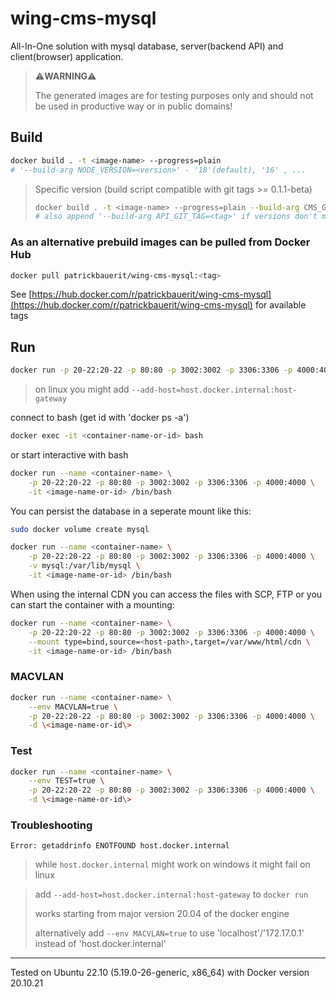 # wing-cms-mysql

All-In-One solution with mysql database, server(backend API) and client(browser) application.

> ⚠️**WARNING**⚠️
>
> The generated images are for testing purposes only and should not be used in productive way or in public domains!


## Build

```bash
docker build . -t <image-name> --progress=plain
# '--build-arg NODE_VERSION=<version>' - '18'(default), '16' , ...
```

> Specific version (build script compatible with git tags >= 0.1.1-beta)
>
> ```bash
> docker build . -t <image-name> --progress=plain --build-arg CMS_GIT_TAG=<tag>
> # also append '--build-arg API_GIT_TAG=<tag>' if versions don't match
> ```


### As an alternative prebuild images can be pulled from Docker Hub

```bash
docker pull patrickbauerit/wing-cms-mysql:<tag>
```
See [https://hub.docker.com/r/patrickbauerit/wing-cms-mysql](https://hub.docker.com/r/patrickbauerit/wing-cms-mysql) for available tags
	

## Run

```bash
docker run -p 20-22:20-22 -p 80:80 -p 3002:3002 -p 3306:3306 -p 4000:4000 -d <image-name-or-id>
```

> on linux you might add `--add-host=host.docker.internal:host-gateway`

connect to bash (get id with 'docker ps -a')

```bash
docker exec -it <container-name-or-id> bash
```

or start interactive with bash

```bash
docker run --name <container-name> \
	-p 20-22:20-22 -p 80:80 -p 3002:3002 -p 3306:3306 -p 4000:4000 \
	-it <image-name-or-id> /bin/bash
```

You can persist the database in a seperate mount like this:

```bash
sudo docker volume create mysql

docker run --name <container-name> \
	-p 20-22:20-22 -p 80:80 -p 3002:3002 -p 3306:3306 -p 4000:4000 \
	-v mysql:/var/lib/mysql \
	-it <image-name-or-id> /bin/bash
```

When using the internal CDN you can access the files with SCP, FTP or you can start the container with a mounting:

```bash
docker run --name <container-name> \
	-p 20-22:20-22 -p 80:80 -p 3002:3002 -p 3306:3306 -p 4000:4000 \
	--mount type=bind,source=<host-path>,target=/var/www/html/cdn \
	-it <image-name-or-id> /bin/bash
```


### MACVLAN

```bash
docker run --name <container-name> \
	--env MACVLAN=true \
	-p 20-22:20-22 -p 80:80 -p 3002:3002 -p 3306:3306 -p 4000:4000 \
	-d \<image-name-or-id\>
```


### Test

```bash
docker run --name <container-name> \
	--env TEST=true \
	-p 20-22:20-22 -p 80:80 -p 3002:3002 -p 3306:3306 -p 4000:4000 \
	-d \<image-name-or-id\>
```


### Troubleshooting

`Error: getaddrinfo ENOTFOUND host.docker.internal`

> while `host.docker.internal` might work on windows it might fail on linux

> add `--add-host=host.docker.internal:host-gateway` to `docker run`
>
> works starting from major version 20.04 of the docker engine
>
> alternatively add `--env MACVLAN=true` to use 'localhost'/'172.17.0.1' instead of 'host.docker.internal'


---

Tested on Ubuntu 22.10 (5.19.0-26-generic, x86_64) with Docker version 20.10.21